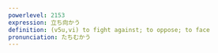 ```yaml
---
powerlevel: 2153
expression: 立ち向かう
definition: (v5u,vi) to fight against; to oppose; to face
pronunciation: たちむかう
---
```

